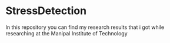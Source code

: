 # StressDetection
In this repository you can find my research results that i got while researching at the Manipal Institute of Technology
